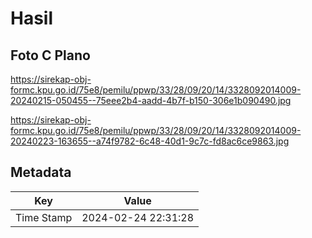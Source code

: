 # Hasil

## Foto C Plano

https://sirekap-obj-formc.kpu.go.id/75e8/pemilu/ppwp/33/28/09/20/14/3328092014009-20240215-050455--75eee2b4-aadd-4b7f-b150-306e1b090490.jpg

https://sirekap-obj-formc.kpu.go.id/75e8/pemilu/ppwp/33/28/09/20/14/3328092014009-20240223-163655--a74f9782-6c48-40d1-9c7c-fd8ac6ce9863.jpg


## Metadata

| Key        | Value               |
| ---------- | ------------------- |
| Time Stamp | 2024-02-24 22:31:28 |



